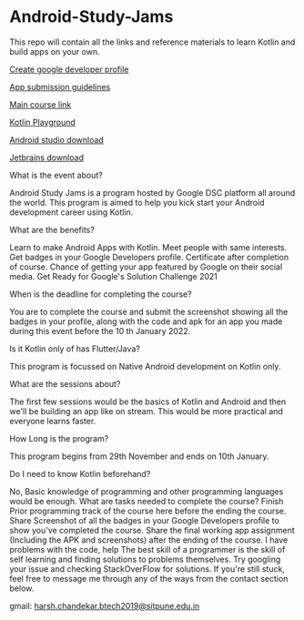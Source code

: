 # Android-Study-Jams
This repo will contain all the links and reference materials to learn Kotlin and build apps on your own.


[Create google developer profile](https://developers.google.com/profile)

[App submission guidelines](https://docs.google.com/document/d/1iL9QvmGskDU8MLwsAUDsq8WERrBvmjXVoW7CBgezyyU/edit?usp=sharing)

[Main course link](https://developer.android.com/courses/android-basics-kotlin/course)

[Kotlin Playground](https://play.kotlinlang.org)

[Android studio download](https://developer.android.com/studio)

[Jetbrains download](https://www.jetbrains.com/idea/download/#section=windows)


What is the event about?

Android Study Jams is a program hosted by Google DSC platform all around the world. This program is aimed to help you kick start your Android development career using Kotlin.

What are the benefits?

Learn to make Android Apps with Kotlin.
Meet people with same interests.
Get badges in your Google Developers profile.
Certificate after completion of course.
Chance of getting your app featured by Google on their social media.
Get Ready for Google's Solution Challenge 2021


When is the deadline for completing the course?

You are to complete the course and submit the screenshot showing all the badges in your profile, along with the code and apk for an app you made during this event before the 10 th January 2022. 


Is it Kotlin only of has Flutter/Java?

This program is focussed on Native Android development on Kotlin only.


What are the sessions about?

The first few sessions would be the basics of Kotlin and Android and then we'll be building an app like on stream. This would be more practical and everyone learns faster.


How Long is the program?

This program begins from 29th November and ends on 10th January.

Do I need to know Kotlin beforehand?

No, Basic knowledge of programming and other programming languages would be enough.
What are tasks needed to complete the course?
Finish Prior programming track of the course here before the ending the course.
Share Screenshot of all the badges in your Google Developers profile to show you've completed the course.
Share the final working app assignment (Including the APK and screenshots) after the ending of the course.
I have problems with the code, help
The best skill of a programmer is the skill of self learning and finding solutions to problems themselves. Try googling your issue and checking StackOverFlow for solutions. If you're still stuck, feel free to message me through any of the ways from the contact section below.

gmail: harsh.chandekar.btech2019@sitpune.edu.in

